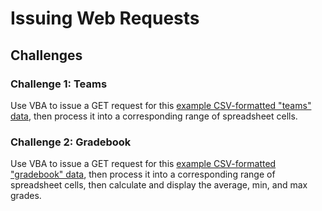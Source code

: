 # Issuing Web Requests

## Challenges

### Challenge 1: Teams

Use VBA to issue a GET request for this [example CSV-formatted "teams" data](data/teams.csv), then process it into a corresponding range of spreadsheet cells.

### Challenge 2: Gradebook

Use VBA to issue a GET request for this [example CSV-formatted "gradebook" data](data/gradebook.csv), then process it into a corresponding range of spreadsheet cells, then calculate and display the average, min, and max grades.
